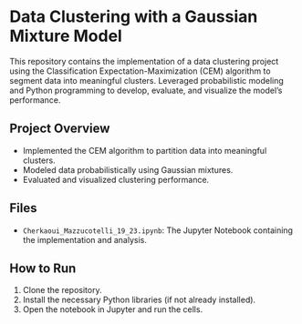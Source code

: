 # Data Clustering with a Gaussian Mixture Model

This repository contains the implementation of a data clustering project using the Classification Expectation-Maximization (CEM) algorithm to segment data into meaningful clusters. Leveraged probabilistic modeling and Python programming to develop, evaluate, and visualize the model’s performance.

## Project Overview

- Implemented the CEM algorithm to partition data into meaningful clusters.
- Modeled data probabilistically using Gaussian mixtures.
- Evaluated and visualized clustering performance.

## Files

- `Cherkaoui_Mazzucotelli_19_23.ipynb`: The Jupyter Notebook containing the implementation and analysis.

## How to Run

1. Clone the repository.
2. Install the necessary Python libraries (if not already installed).
3. Open the notebook in Jupyter and run the cells.
